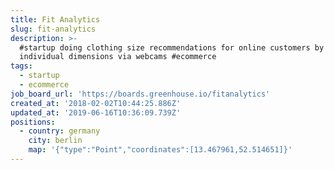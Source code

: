 ```yaml
---
title: Fit Analytics
slug: fit-analytics
description: >-
  #startup doing clothing size recommendations for online customers by measuring
  individual dimensions via webcams #ecommerce
tags:
  - startup
  - ecommerce
job_board_url: 'https://boards.greenhouse.io/fitanalytics'
created_at: '2018-02-02T10:44:25.886Z'
updated_at: '2019-06-16T10:36:09.739Z'
positions:
  - country: germany
    city: berlin
    map: '{"type":"Point","coordinates":[13.467961,52.514651]}'
---
```

